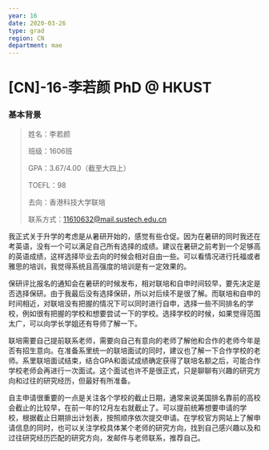 ```yaml
---
year: 16
date: 2020-03-26
type: grad
region: CN
department: mae
---
```


# [CN]-16-李若颜 PhD @ HKUST

### 基本背景

> 姓名：李若颜
>
> 班级：1606班
>
> GPA：3.67/4.00（截至大四上）
>
> TOEFL：98
>
> 去向：香港科技大学联培
>
> 联系方式：11610632@mail.sustech.edu.cn

我正式关于升学的考虑是从暑研开始的，感觉有些仓促。因为在暑研的同时我还在考英语，没有一个可以满足自己所有选择的成绩。建议在暑研之前考到一个足够高的英语成绩，这样选择毕业去向的时候会相对自由一些。可以看情况进行托福或者雅思的培训，我觉得系统且高强度的培训是有一定效果的。

保研评比报名的通知会在暑研的时候发布，相对联培和自申时间较早，要先决定是否选择保研。由于我最后没有选择保研，所以对后续不是很了解。而联培和自申的时间相近，对联培没有把握的情况下可以同时进行自申，选择一些不同排名的学校，例如很有把握的学校和想要尝试一下的学校。选择学校的时候，如果觉得范围太广，可以向学长学姐还有导师了解一下。

联培需要自己提前联系老师，需要向自己有意向的老师了解他和合作的老师今年是否有招生意向。在准备系里统一的联培面试的同时，建议也了解一下合作学校的老师。系里联培面试结束，结合GPA和面试成绩确定获得了联培名额之后，可能合作学校老师会再进行一次面试。这个面试也许不是很正式，只是聊聊有兴趣的研究方向和过往的研究经历，但最好有所准备。

自主申请很重要的一点是关注各个学校的截止日期，通常来说美国排名靠前的高校会截止的比较早，在前一年的12月左右就截止了。可以提前统筹想要申请的学校，根据截止日期排出计划表，按照顺序依次提交申请。在学校官方网站上了解申请信息的同时，也可以关注学校具体某个老师的研究方向，找到自己感兴趣以及和过往研究经历匹配的研究方向，发邮件与老师联系，推荐自己。
